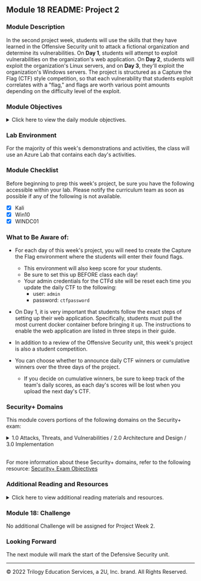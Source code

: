 ## Module 18 README: Project 2

### Module Description

In the second project week, students will use the skills that they have learned in the Offensive Security unit to attack a fictional organization and determine its vulnerabilities. On **Day 1**, students will attempt to exploit vulnerabilities on the organization's web application. On **Day 2**, students will exploit the organization's Linux servers, and on **Day 3**, they'll exploit the organization's Windows servers. The project is structured as a Capture the Flag (CTF) style competition, so that each vulnerability that students exploit correlates with a "flag," and flags are worth various point amounts depending on the difficulty level of the exploit.

### Module Objectives

<details>
    <summary>Click here to view the daily module objectives.</summary>

  <br>

- **Day 1**: Students will be provided a fictional organization's web application that has a variety of vulnerabilities. Students will be tasked with finding flags as they exploit these vulnerabilities.

- **Day 2**: Students will continue to exploit the fictional organization, but will focus on the organization's Linux servers and vulnerabilities related to Linux operating systems. Students will continue finding flags during their exploitation.

- **Day 3**: Students will continue to exploit the fictional organization, but will focus on the organization's Windows servers and vulnerabilities related to Windows operating systems. Students will continue finding flags during their exploitation.


</details>



### Lab Environment

For the majority of this week's demonstrations and activities, the class will use an Azure Lab that contains each day's activities.

    
### Module Checklist

Before beginning to prep this week's project, be sure you have the following accessible within your lab.  Please notify the curriculum team as soon as possible if any of the following is not available.

- [x] Kali
- [x] Win10  
- [x] WINDC01

### What to Be Aware of:

  - For each day of this week's project, you will need to create the Capture the Flag environment where the students will enter their found flags.  
    - This environment will also keep score for your students.
    - Be sure to set this up BEFORE class each day!
    - Your admin credentials for the CTFd site will be reset each time you update the daily CTF to the following:
       - user: `admin`
       - password: `ctfpassword`
  
  - On Day 1, it is very important that students follow the exact steps of setting up their web application. Specifically, students must pull the most current  docker container before bringing it up. The instructions to enable the web application are listed in three steps in their guide.

  - In addition to a review of the Offensive Security unit, this week's project is also a student competition.
  - You can choose whether to announce daily CTF winners or cumulative winners over the three days of the project.
    - If you decide on cumulative winners, be sure to keep track of the team's daily scores, as each day's scores will be lost when you upload the next day's CTF.


### Security+ Domains

This module covers portions of the following domains on the Security+ exam:

<details>
    <summary>1.0 Attacks, Threats, and Vulnerabilities / 2.0 Architecture and Design / 3.0 Implementation </summary> 
 <br>

- Indicators of compromise
- Types of attacks
- Network components
- Secure network architecture concepts
- Common security issues
- Secure protocols
- Incident response procedures


</details> 

<br>

For more information about these Security+ domains, refer to the following resource: [Security+ Exam Objectives](https://comptiacdn.azureedge.net/webcontent/docs/default-source/exam-objectives/comptia-security-sy0-601-exam-objectives-(2-0).pdf?sfvrsn=8c5889ff_2)




### Additional Reading and Resources

<details> 
<summary> Click here to view additional reading materials and resources. </summary>
</br>

#### Day 1

- [CTFd Guide](https://docs.ctfd.io/docs/overview)  
- [OWASP Top 10 Web Application Security Risks](https://owasp.org/www-project-top-ten/)
- [41 Common Web Application Vulnerabilities Explained](https://securityscorecard.com/blog/common-web-application-vulnerabilities-explained)
- [Web application Input Validation Cheat Sheet](https://cheatsheetseries.owasp.org/cheatsheets/Input_Validation_Cheat_Sheet.html)
- [How to Use Burp Suite for Penetration Testing](https://portswigger.net/burp/documentation/desktop/penetration-testing)

#### Day 2:

- [CTFd Guide](https://docs.ctfd.io/docs/overview)  
- [List of CVEs](https://cve.mitre.org/cve/)
- [MSFconsole Core Commands Tutorial](https://www.offensive-security.com/metasploit-unleashed/msfconsole-commands/)

#### Day 3

- [Windows 10 Security Vulnerabilities](https://www.cvedetails.com/vulnerability-list/vendor_id-26/product_id-32238/Microsoft-Windows-10.html)




---


</details>



### Module 18: Challenge

No additional Challenge will be assigned for Project Week 2.

### Looking Forward 

The next module will mark the start of the Defensive Security unit. 


---


© 2022 Trilogy Education Services, a 2U, Inc. brand. All Rights Reserved.
